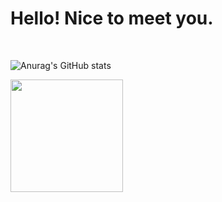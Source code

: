 
<h1>Hello! Nice to meet you.</h1>


<br/>



![Anurag's GitHub stats](https://github-readme-stats.vercel.app/api?username=iris-starry&show_icons=true&theme=dracula) 


<a href="https://github.com/iris-starry"><img align="center" style="height:180px" src="https://github-readme-stats.vercel.app/api/top-langs/?username=imysh578&layout=compact&theme=nord&hide_border=true" /></a> 

<br/>
